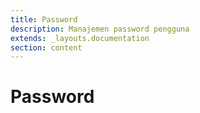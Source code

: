 ```yaml
---
title: Password
description: Manajemen password pengguna
extends: _layouts.documentation
section: content
---
```


# Password
